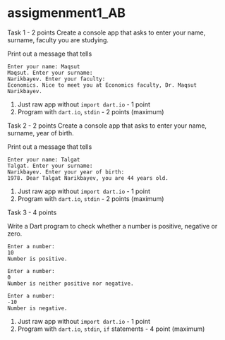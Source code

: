 # assigmenment1_AB
Task 1 - 2 points
Create a console app that asks to enter your name, surname, faculty you are studying.

Print out a message that tells

```
Enter your name: Maqsut
Maqsut. Enter your surname:
Narikbayev. Enter your faculty:
Economics. Nice to meet you at Economics faculty, Dr. Maqsut Narikbayev.
```
1. Just raw app without `import dart.io` - 1 point
2. Program with `dart.io`, `stdin` - 2 points (maximum)

Task 2 - 2 points
Create a console app that asks to enter your name, surname, year of birth.

Print out a message that tells

```
Enter your name: Talgat
Talgat. Enter your surname:
Narikbayev. Enter your year of birth:
1978. Dear Talgat Narikbayev, you are 44 years old. 
```
1. Just raw app without `import dart.io` - 1 point
2. Program with `dart.io`, `stdin` - 2 points (maximum)

Task 3 - 4 points

Write a Dart program to check whether a number is positive, negative or zero.

```
Enter a number:
10
Number is positive.
```

```
Enter a number:
0
Number is neither positive nor negative.
```

```
Enter a number:
-10
Number is negative.
```

1. Just raw app without `import dart.io` - 1 point
2. Program with `dart.io`, `stdin`, `if` statements - 4 point (maximum)
